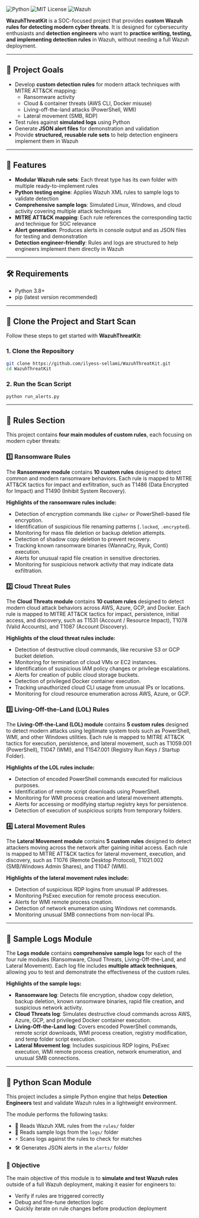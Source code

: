 ![Python](https://img.shields.io/badge/python-3.8+-blue)
![MIT License](https://img.shields.io/badge/license-MIT-green)
![Wazuh](https://img.shields.io/badge/Wazuh-Rules-orange)


**WazuhThreatKit** is a SOC-focused project that provides **custom Wazuh rules for detecting modern cyber threats**. It is designed for cybersecurity enthusiasts and **detection engineers** who want to **practice writing, testing, and implementing detection rules** in Wazuh, without needing a full Wazuh deployment.

---

## 🚀 Project Goals
- Develop **custom detection rules** for modern attack techniques with MITRE ATT&CK mapping:
  - Ransomware activity
  - Cloud & container threats (AWS CLI, Docker misuse)    
  - Living-off-the-land attacks (PowerShell, WMI)  
  - Lateral movement (SMB, RDP)  
- Test rules against **simulated logs** using Python  
- Generate **JSON alert files** for demonstration and validation  
- Provide **structured, reusable rule sets** to help detection engineers implement them in Wazuh  


---

## 📌 Features
- **Modular Wazuh rule sets**: Each threat type has its own folder with multiple ready-to-implement rules  
- **Python testing engine**: Applies Wazuh XML rules to sample logs to validate detection  
- **Comprehensive sample logs**: Simulated Linux, Windows, and cloud activity covering multiple attack techniques  
- **MITRE ATT&CK mapping**: Each rule references the corresponding tactic and technique for SOC relevance  
- **Alert generation**: Produces alerts in console output and as JSON files for testing and demonstration  
- **Detection engineer-friendly**: Rules and logs are structured to help engineers implement them directly in Wazuh  


---

## 🛠 Requirements
- Python 3.8+
- pip (latest version recommended)

---


## 🧪 Clone the Project and Start Scan

Follow these steps to get started with **WazuhThreatKit**:

### 1. Clone the Repository
```bash
git clone https://github.com/ilyess-sellami/WazuhThreatKit.git
cd WazuhThreatKit
```

### 2. Run the Scan Script
```bash
python run_alerts.py
```

---

## 📜 Rules Section

This project contains **four main modules of custom rules**, each focusing on modern cyber threats:

### 1️⃣ Ransomware Rules
The **Ransomware module** contains **10 custom rules** designed to detect common and modern ransomware behaviors. Each rule is mapped to MITRE ATT&CK tactics for impact and exfiltration, such as T1486 (Data Encrypted for Impact) and T1490 (Inhibit System Recovery).  

**Highlights of the ransomware rules include:**
- Detection of encryption commands like `cipher` or PowerShell-based file encryption.  
- Identification of suspicious file renaming patterns (`.locked`, `.encrypted`).  
- Monitoring for mass file deletion or backup deletion attempts.  
- Detection of shadow copy deletion to prevent recovery.  
- Tracking known ransomware binaries (WannaCry, Ryuk, Conti) execution.  
- Alerts for unusual rapid file creation in sensitive directories.  
- Monitoring for suspicious network activity that may indicate data exfiltration.  


### 2️⃣ Cloud Threat Rules
The **Cloud Threats module** contains **10 custom rules** designed to detect modern cloud attack behaviors across AWS, Azure, GCP, and Docker. Each rule is mapped to MITRE ATT&CK tactics for impact, persistence, initial access, and discovery, such as T1531 (Account / Resource Impact), T1078 (Valid Accounts), and T1087 (Account Discovery).

**Highlights of the cloud threat rules include:**
- Detection of destructive cloud commands, like recursive S3 or GCP bucket deletion.  
- Monitoring for termination of cloud VMs or EC2 instances.  
- Identification of suspicious IAM policy changes or privilege escalations.  
- Alerts for creation of public cloud storage buckets.  
- Detection of privileged Docker container execution.  
- Tracking unauthorized cloud CLI usage from unusual IPs or locations.  
- Monitoring for cloud resource enumeration across AWS, Azure, or GCP.  


### 3️⃣ Living-Off-the-Land (LOL) Rules
The **Living-Off-the-Land (LOL) module** contains **5 custom rules** designed to detect modern attacks using legitimate system tools such as PowerShell, WMI, and other Windows utilities. Each rule is mapped to MITRE ATT&CK tactics for execution, persistence, and lateral movement, such as T1059.001 (PowerShell), T1047 (WMI), and T1547.001 (Registry Run Keys / Startup Folder).

**Highlights of the LOL rules include:**
- Detection of encoded PowerShell commands executed for malicious purposes.  
- Identification of remote script downloads using PowerShell.  
- Monitoring for WMI process creation and lateral movement attempts.  
- Alerts for accessing or modifying startup registry keys for persistence.  
- Detection of execution of suspicious scripts from temporary folders.  


### 4️⃣ Lateral Movement Rules
The **Lateral Movement module** contains **5 custom rules** designed to detect attackers moving across the network after gaining initial access. Each rule is mapped to MITRE ATT&CK tactics for lateral movement, execution, and discovery, such as T1076 (Remote Desktop Protocol), T1021.002 (SMB/Windows Admin Shares), and T1047 (WMI).

**Highlights of the lateral movement rules include:**
- Detection of suspicious RDP logins from unusual IP addresses.  
- Monitoring PsExec execution for remote process execution.  
- Alerts for WMI remote process creation.  
- Detection of network enumeration using Windows net commands.  
- Monitoring unusual SMB connections from non-local IPs.  


---


## 📜 Sample Logs Module
The **Logs module** contains **comprehensive sample logs** for each of the four rule modules (Ransomware, Cloud Threats, Living-Off-the-Land, and Lateral Movement). Each log file includes **multiple attack techniques**, allowing you to test and demonstrate the effectiveness of the custom rules.

**Highlights of the sample logs:**
- **Ransomware log**: Detects file encryption, shadow copy deletion, backup deletion, known ransomware binaries, rapid file creation, and suspicious network activity.
- **Cloud Threats log**: Simulates destructive cloud commands across AWS, Azure, GCP, and privileged Docker container execution.
- **Living-Off-the-Land log**: Covers encoded PowerShell commands, remote script downloads, WMI process creation, registry modification, and temp folder script execution.
- **Lateral Movement log**: Includes suspicious RDP logins, PsExec execution, WMI remote process creation, network enumeration, and unusual SMB connections.


---


## 🐍 Python Scan Module

This project includes a simple Python engine that helps **Detection Engineers** test and validate Wazuh rules in a lightweight environment.

The module performs the following tasks:
- 📖 Reads Wazuh XML rules from the `rules/` folder  
- 📜 Reads sample logs from the `logs/` folder  
- ⚡ Scans logs against the rules to check for matches  
- 🛠️ Generates JSON alerts in the `alerts/` folder  

### 🎯 Objective  
The main objective of this module is to **simulate and test Wazuh rules** outside of a full Wazuh deployment, making it easier for engineers to:
- Verify if rules are triggered correctly  
- Debug and fine-tune detection logic  
- Quickly iterate on rule changes before production deployment  